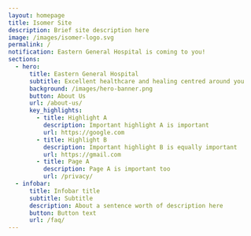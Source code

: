 ```yaml
---
layout: homepage
title: Isomer Site
description: Brief site description here
image: /images/isomer-logo.svg
permalink: /
notification: Eastern General Hospital is coming to you!
sections:
  - hero:
      title: Eastern General Hospital
      subtitle: Excellent healthcare and healing centred around you
      background: /images/hero-banner.png
      button: About Us
      url: /about-us/
      key_highlights:
        - title: Highlight A
          description: Important highlight A is important
          url: https://google.com
        - title: Highlight B
          description: Important highlight B is equally important
          url: https://gmail.com
        - title: Page A
          description: Page A is important too
          url: /privacy/
  - infobar:
      title: Infobar title
      subtitle: Subtitle
      description: About a sentence worth of description here
      button: Button text
      url: /faq/
---
```

